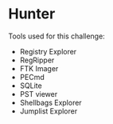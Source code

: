 # Hunter

Tools used for this challenge:
- Registry Explorer
- RegRipper
- FTK Imager
- PECmd
- SQLite
- PST viewer
- Shellbags Explorer
- Jumplist Explorer
